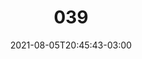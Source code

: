 ---
title: "039"
date: 2021-08-05T20:45:43-03:00
draft: false
autorias: ["Vamoss"]
plataformas: ["p5•js"]
descricao: "Códigos Arcturianos - Ascensão é uma investigação sobre a  geometria presente nos códigos Arcturianos. Estas imagens foram criadas originalmente com intenção de cura, ao observar estas geometrias consideradas sagradas, há um convite para alcançar altos níveis consciência, neste caso a Ascensão."
autorias_url: ["https://openprocessing.org/sketch/1241518"]
url: "/formas/039"
---